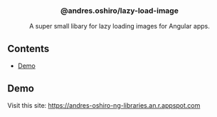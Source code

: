 <h3 align="center">@andres.oshiro/lazy-load-image</h3>

<p align="center">
  A super small libary for lazy loading images for Angular apps.
</p>

## Contents

- [Demo](#demo)

## Demo <a name = "demo"></a>

Visit this site: https://andres-oshiro-ng-libraries.an.r.appspot.com
